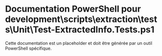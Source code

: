 # Documentation PowerShell pour development\scripts\extraction\tests\Unit\Test-ExtractedInfo.Tests.ps1

Cette documentation est un placeholder et doit être générée par un outil PowerShell spécifique.

